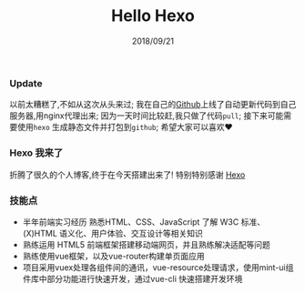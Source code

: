 ﻿---
title: Hello Hexo
date: 2018/09/21
updated: 2018/09/26
summary: 初次见面，请多关照
---

### Update

以前太糟糕了,不如从这次从头来过;
我在自己的[Github](https://github.com/Wxh16144)上线了自动更新代码到自己服务器,用nginx代理出来;
因为一天时间比较赶,我只做了代码`pull`;
接下来可能需要使用`hexo` 生成静态文件并打包到`github`;
希望大家可以喜欢❤

### Hexo 我来了

折腾了很久的个人博客,终于在今天搭建出来了!
特别特别感谢 [Hexo](https://hexo.io/zh-cn/) 

### 技能点

+ 半年前端实习经历 熟悉HTML、CSS、JavaScript
了解 W3C 标准、(X)HTML 语义化、用户体验、交互设计等相关知识
+ 熟练运用 HTML5 前端框架搭建移动端网页，并且熟练解决适配等问题
+ 熟练使用vue框架，以及vue-router构建单页面应用
+ 项目采用vuex处理各组件间的通讯，vue-resource处理请求，使用mint-ui组件库中部分功能进行快速开发，通过vue-cli 快速搭建开发环境